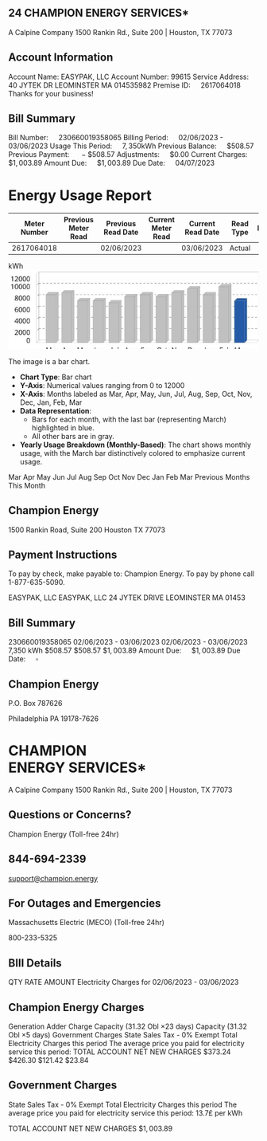 ## 24 CHAMPION ENERGY SERVICES*

A Calpine Company
1500 Rankin Rd., Suite 200 | Houston, TX 77073

## Account Information

Account Name: EASYPAK, LLC
Account Number: 99615
Service Address: 40 JYTEK DR
LEOMINSTER MA 014535982
Premise ID: $\quad 2617064018$
Thanks for your business!

## Bill Summary

Bill Number: $\quad 230660019358065$
Billing Period: $\quad 02 / 06 / 2023$ - 03/06/2023
Usage This Period: $\quad 7,350 \mathrm{kWh}$
Previous Balance: $\quad \$ 508.57$
Previous Payment: $\quad-\$ 508.57$
Adjustments: $\quad \$ 0.00$
Current Charges: $\quad \$ 1,003.89$
Amount Due: $\quad \$ 1,003.89$
Due Date: $\quad 04 / 07 / 2023$

# Energy Usage Report 

| Meter Number | Previous Meter Read | Previous Read Date | Current Meter <br> Read | Current Read Date | Read Type | Multiplier | Total Usage | Demand | Power Factor |
| :--: | :--: | :--: | :--: | :--: | :--: | :--: | :--: | :--: | :--: |
| 2617064018 |  | 02/06/2023 |  | 03/06/2023 | Actual |  | 7,350 | 25.2 | 0 |

kWh
![](images/img-0.jpeg)

The image is a bar chart.

- **Chart Type**: Bar chart
- **Y-Axis**: Numerical values ranging from 0 to 12000
- **X-Axis**: Months labeled as Mar, Apr, May, Jun, Jul, Aug, Sep, Oct, Nov, Dec, Jan, Feb, Mar
- **Data Representation**: 
  - Bars for each month, with the last bar (representing March) highlighted in blue.
  - All other bars are in gray.
- **Yearly Usage Breakdown (Monthly-Based)**: The chart shows monthly usage, with the March bar distinctively colored to emphasize current usage.

Mar Apr May Jun Jul Aug Sep Oct Nov Dec Jan Feb Mar
Previous Months
This Month

## Champion Energy

1500 Rankin Road, Suite 200
Houston TX 77073

## Payment Instructions

To pay by check, make payable to: Champion Energy. To pay by phone call 1-877-635-5090.

EASYPAK, LLC
EASYPAK, LLC
24 JYTEK DRIVE
LEOMINSTER MA 01453

## Bill Summary

230660019358065
02/06/2023 - 03/06/2023
02/06/2023 - 03/06/2023
7,350 kWh
$\$ 508.57$
$\$ 508.57$
$\$ 1,003.89$
Amount Due: $\quad \$ 1,003.89$
Due Date: $\quad \square$

## Champion Energy

P.O. Box 787626

Philadelphia PA 19178-7626

# CHAMPION <br> ENERGY SERVICES* 

A Calpine Company
1500 Rankin Rd., Suite 200 | Houston, TX 77073

## Questions or Concerns?

Champion Energy (Toll-free 24hr)

## 844-694-2339

support@champion.energy

## For Outages and Emergencies

Massachusetts Electric (MECO) (Toll-free 24hr)

800-233-5325

## BIII Details

QTY RATE
AMOUNT
Electricity Charges for 02/06/2023 - 03/06/2023

## Champion Energy Charges

Generation
Adder Charge
Capacity (31.32 Obl $\times 23$ days)
Capacity (31.32 Obl $\times 5$ days)
Government Charges
State Sales Tax - 0\% Exempt
Total Electricity Charges this period
The average price you paid for electricity service this period:
TOTAL ACCOUNT NET NEW CHARGES
$\$ 373.24$
$\$ 426.30$
$\$ 121.42$
$\$ 23.84$

## Government Charges

State Sales Tax - 0\% Exempt
Total Electricity Charges this period
The average price you paid for electricity service this period:
13.7£ per kWh

TOTAL ACCOUNT NET NEW CHARGES
$\$ 1,003.89$

